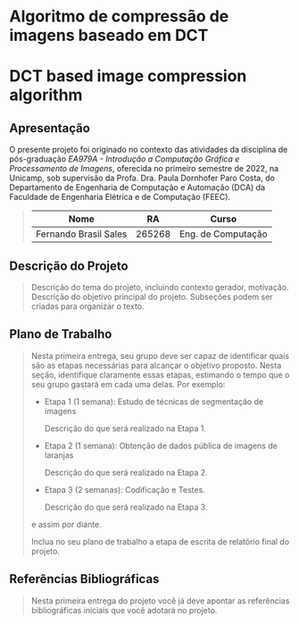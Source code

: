 # Algoritmo de compressão de imagens baseado em DCT
# DCT based image compression algorithm

## Apresentação

O presente projeto foi originado no contexto das atividades da disciplina de pós-graduação *EA979A - Introdução a Computação Gráfica e Processamento de Imagens*, oferecida no primeiro semestre de 2022, na Unicamp, sob supervisão da Profa. Dra. Paula Dornhofer Paro Costa, do Departamento de Engenharia de Computação e Automação (DCA) da Faculdade de Engenharia Elétrica e de Computação (FEEC).

> 
> |Nome  | RA | Curso|
> |--|--|--|
> | Fernando Brasil Sales  | 265268  | Eng. de Computação |


## Descrição do Projeto
> Descrição do tema do projeto, incluindo contexto gerador, motivação.
> Descrição do objetivo principal do projeto.
> Subseções podem ser criadas para organizar o texto.

## Plano de Trabalho
> Nesta primeira entrega, seu grupo deve ser capaz de identificar quais são as etapas necessárias para alcançar o objetivo proposto.
> Nesta seção, identifique claramente essas etapas, estimando o tempo que o seu grupo gastará em cada uma delas.
> Por exemplo:
> * Etapa 1 (1 semana): Estudo de técnicas de segmentação de imagens
> 
>     Descrição do que será realizado na Etapa 1.
> * Etapa 2 (1 semana): Obtenção de dados pública de imagens de laranjas
> 
>     Descrição do que será realizado na Etapa 2.
>     
> * Etapa 3 (2 semanas): Codificação e Testes.
> 
>     Descrição do que será realizado na Etapa 3.
>     
> e assim por diante.
> 
> Inclua no seu plano de trabalho a etapa de escrita de relatório final do projeto.

## Referências Bibliográficas
> Nesta primeira entrega do projeto você já deve apontar as referências bibliográficas iniciais que você adotará no projeto.
